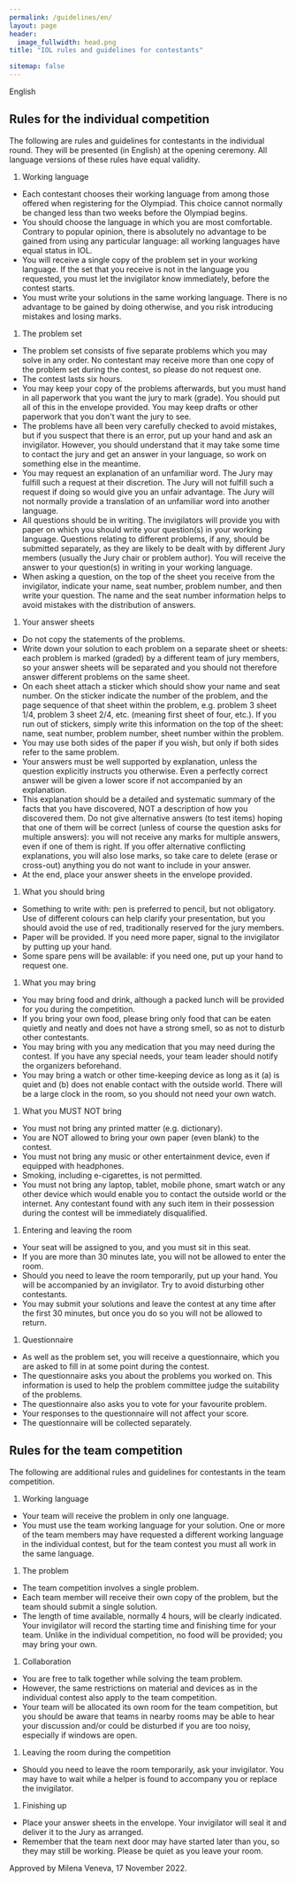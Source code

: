 ```yaml
---
permalink: /guidelines/en/
layout: page
header:
  image_fullwidth: head.png
title: "IOL rules and guidelines for contestants"

sitemap: false
---
```


English

## Rules for the individual competition

The following are rules and guidelines for contestants in the individual round. They will be presented (in English) at the opening ceremony. All language versions of these rules have equal validity.

1. Working language
  * Each contestant chooses their working language from among those offered when registering for the Olympiad. This choice cannot normally be changed less than two weeks before the Olympiad begins.
  * You should choose the language in which you are most comfortable. Contrary to popular opinion, there is absolutely no advantage to be gained from using any particular language: all working languages have equal status in IOL.
  * You will receive a single copy of the problem set in your working language. If the set that you receive is not in the language you  requested, you must let the invigilator know immediately, before the contest starts.
  * You must write your solutions in the same working language. There is no advantage to be gained by doing otherwise, and you risk introducing mistakes and losing marks.
1. The problem set
  * The problem set consists of five separate problems which you may solve in any order. No contestant may receive more than one copy of the problem set during the contest, so please do not request one.
  * The contest lasts six hours.
  * You may keep your copy of the problems afterwards, but you must hand in all paperwork that you want the jury to mark (grade). You should put all of this in the envelope provided. You may keep drafts or other paperwork that you don't want the jury to see.
  * The problems have all been very carefully checked to avoid mistakes, but if you suspect that there is an error, put up your hand and ask an invigilator. However, you should understand that it may take some time to contact the jury and get an answer in your language, so work on something else in the meantime.
  * You may request an explanation of an unfamiliar word. The Jury may fulfill such a request at their discretion. The Jury will not fulfill such a request if doing so would give you an unfair advantage. The Jury will not normally provide a translation of an unfamiliar word into another language. 
  * All questions should be in writing. The invigilators will provide you with paper on which you should write your question(s) in your working language. Questions relating to different problems, if any, should be submitted separately, as they are likely to be dealt with by different Jury members (usually the Jury chair or problem author). You will receive the answer to your question(s) in writing in your working language. 
  * When asking a question, on the top of the sheet you receive from the invigilator, indicate your name, seat number, problem number, and then write your question. The name and the seat number information helps to avoid mistakes with the distribution of answers.
1. Your answer sheets
  * Do not copy the statements of the problems.
  * Write down your solution to each problem on a separate sheet or sheets: each problem is marked (graded) by a different team of jury members, so your answer sheets will be separated and you should not therefore answer different problems on the same sheet.
  * On each sheet attach a sticker which should show your name and seat number. On the sticker indicate the number of the problem, and the page sequence of that sheet within the problem, e.g. problem 3 sheet 1/4, problem 3 sheet 2/4, etc. (meaning first sheet of four, etc.). If you run out of stickers, simply write this information on the top of the sheet: name, seat number, problem number, sheet number within the problem.
  * You may use both sides of the paper if you wish, but only if both sides refer to the same problem.
  * Your answers must be well supported by explanation, unless the question explicitly instructs you otherwise. Even a perfectly correct answer will be given a lower score if not accompanied by an explanation.
  * This explanation should be a detailed and systematic summary of the facts that you have discovered, NOT a description of how you discovered them. Do not give alternative answers (to test items) hoping that one of them will be correct (unless of course the question asks for multiple answers): you will not receive any marks for multiple answers, even if one of them is right. If you offer alternative conflicting explanations, you will also lose marks, so take care to delete (erase or cross-out) anything you do not want to include in your answer.
  * At the end, place your answer sheets in the envelope provided.
1. What you should bring
  * Something to write with: pen is preferred to pencil, but not obligatory. Use of different colours can help clarify your presentation, but you should avoid the use of red, traditionally reserved for the jury members.
  * Paper will be provided. If you need more paper, signal to the invigilator by putting up your hand.
  * Some spare pens will be available: if you need one, put up your hand to request one.
1. What you may bring
  * You may bring food and drink, although a packed lunch will be provided for you during the competition.
  * If you bring your own food, please bring only food that can be eaten quietly and neatly and does not have a strong smell, so as not to disturb other contestants.
  * You may bring with you any medication that you may need during the contest. If you have any special needs, your team leader should notify the organizers beforehand.
  * You may bring a watch or other time-keeping device as long as it (a) is quiet and (b) does not enable contact with the outside world. There will be a large clock in the room, so you should not need your own watch.
1. What you MUST NOT bring
  * You must not bring any printed matter (e.g. dictionary). 
  * You are NOT allowed to bring your own paper (even blank) to the contest.
  * You must not bring any music or other entertainment device, even if equipped with headphones.
  * Smoking, including e-cigarettes, is not permitted.
  * You must not bring any laptop, tablet, mobile phone, smart watch or any other device which would enable you to contact the outside world or the internet. Any contestant found with any such item in their possession during the contest will be immediately disqualified.
1. Entering and leaving the room
  * Your seat will be assigned to you, and you must sit in this seat.
  * If you are more than 30 minutes late, you will not be allowed to enter the room.
  * Should you need to leave the room temporarily, put up your hand. You will be accompanied by an invigilator. Try to avoid disturbing other contestants.
  * You may submit your solutions and leave the contest at any time after the first 30 minutes, but once you do so you will not be allowed to return.
1. Questionnaire
  * As well as the problem set, you will receive a questionnaire, which you are asked to fill in at some point during the contest.
  * The questionnaire asks you about the problems you worked on. This information is used to help the problem committee judge the suitability of the problems.
  * The questionnaire also asks you to vote for your favourite problem.
  * Your responses to the questionnaire will not affect your score.
  * The questionnaire will be collected separately.

## Rules for the team competition

The following are additional rules and guidelines for contestants in the team competition.

1. Working language
  * Your team will receive the problem in only one language.
  * You must use the team working language for your solution. One or more of the team members may have requested a different working language in the individual contest, but for the team contest you must all work in the same language.
1. The problem
  * The team competition involves a single problem.
  * Each team member will receive their own copy of the problem, but the team should submit a single solution.
  * The length of time available, normally 4 hours, will be clearly indicated. Your invigilator will record the starting time and finishing time for your team. Unlike in the individual competition, no food will be provided; you may bring your own.
1. Collaboration
  * You are free to talk together while solving the team problem.
  * However, the same restrictions on material and devices as in the individual contest also apply to the team competition.
  * Your team will be allocated its own room for the team competition, but you should be aware that teams in nearby rooms may be able to hear your discussion and/or could be disturbed if you are too noisy, especially if windows are open.
1. Leaving the room during the competition
  * Should you need to leave the room temporarily, ask your invigilator. You may have to wait while a helper is found to accompany you or replace the invigilator.
1. Finishing up
  * Place your answer sheets in the envelope. Your invigilator will seal it and deliver it to the Jury as arranged.
  * Remember that the team next door may have started later than you, so they may still be working. Please be quiet as you leave your room.

Approved by Milena Veneva, 17 November 2022.